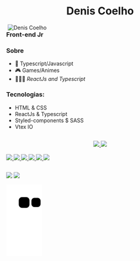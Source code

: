 <p align="left">
<h1 align ="center">Denis Coelho</h1>

<img src="https://raw.githubusercontent.com/MicaelliMedeiros/micaellimedeiros/master/image/computer-illustration.png" min-width="500px" max-width="500px" width="500px" align="right" alt="Denis Coelho">

<h3>Front-end Jr</h3>

### Sobre
- 💙  Typescript/Javascript
- 🎮  Games/Animes
- 👨🏼‍💻   *ReactJs and Typescript*

### Tecnologias:
   -  HTML & CSS
   -  ReactJs & Typescript
   -  Styled-components $ SASS
   -  Vtex IO
   
   ##
<p/>

<!-- <p align="left">
  <img src="https://img.shields.io/badge/html-FC490B?&style=for-the-badge&logo=html5&logoColor=white" height="25"/>
  <img src="https://img.shields.io/badge/css-264DE4?style=for-the-badge&logo=css3&logoColor=white" height="25"/>
  <img src="https://img.shields.io/badge/VS%20Code-007ACC.svg?&style=for-the-badge&logo=visual-studio-code&logoColor=white" height="25"/>
  <img src="https://img.shields.io/badge/javascript-F7DF1E.svg?&style=for-the-badge&logo=javascript&logoColor=white" height="25"/>
  <img src ="https://img.shields.io/badge/node.js-87C111?style=for-the-badge&logo=node.js&logoColor=white" height="25"/>
</p>
<p align="left">
  <img src="https://img.shields.io/badge/git-F05033?style=for-the-badge&logo=git&logoColor=white" height="25"/>
  <img src="https://img.shields.io/badge/github-171516?style=for-the-badge&logo=github&logoColor=white" height="25"/>
  <img src="https://img.shields.io/badge/react-61DBFB.svg?&style=for-the-badge&logo=react&logoColor=white" height="25"/>
  <img src ="https://img.shields.io/badge/typescript-007ACC?&logo=TypeScript&style=for-the-badge&logoColor=white" height ="25"/>
  <img src ="https://img.shields.io/badge/-NextJS%20-black?style=for-the-badge&logo=vercel&logoColor=white" height ="25"/>
  <img src ="https://img.shields.io/badge/-figma%20-red?style=for-the-badge&logo=figma&logoColor=white" height ="25"/>
</p> -->


</div>

  ##
  

  <div align="center">
    <a href="https://github.com/deniscoelho-js">
    <img height="160em" src="https://github-readme-stats.vercel.app/api?username=deniscoelho-js&show_icons=true&theme=dracula&include_all_commits=true&count_private=true"/>
    <img height="160em" src="https://github-readme-stats.vercel.app/api/top-langs/?username=deniscoelho-js&layout=compact&langs_count=7&theme=dracula"/>
  </div>

  <div style="display: inline_block"><br>
    <img src="https://img.shields.io/badge/html-FC490B?&style=for-the-badge&logo=html5&logoColor=white" height="25"/>
    <img src="https://img.shields.io/badge/css-264DE4?style=for-the-badge&logo=css3&logoColor=white" height="25"/>
    <img src="https://img.shields.io/badge/javascript-F7DF1E.svg?&style=for-the-badge&logo=javascript&logoColor=white" height="25"/>
    <img src ="https://img.shields.io/badge/typescript-007ACC?&logo=TypeScript&style=for-the-badge&logoColor=white" height ="25"/>
    <img src="https://img.shields.io/badge/react-61DBFB.svg?&style=for-the-badge&logo=react&logoColor=white" height="25"/>
    <img src ="https://img.shields.io/badge/node.js-87C111?style=for-the-badge&logo=node.js&logoColor=white" height="25"/>
  </div>

  
  ##
  
<div> 
    <a href = "mailto:deniscoelho.dev@gmail.com"><img src="https://img.shields.io/badge/-Gmail-%23333?style=for-the-badge&logo=gmail&logoColor=white" target="_blank"></a>
  <a href="https://www.linkedin.com/in/denis-sousa-348081222/" target="_blank"><img src="https://img.shields.io/badge/-LinkedIn-%230077B5?style=for-the-badge&logo=linkedin&logoColor=white" target="_blank"></a> 

![Snake animation](https://github.com/deniscoelho-js/deniscoelho-js/blob/output/github-contribution-grid-snake.svg)
 
 </div>
